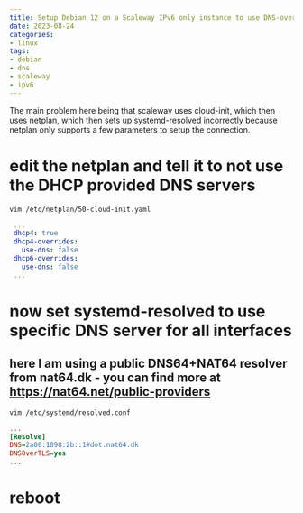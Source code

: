```yaml
---
title: Setup Debian 12 on a Scaleway IPv6 only instance to use DNS-over-TLS
date: 2023-08-24
categories:
- linux
tags:
- debian
- dns
- scaleway
- ipv6
---
```


The main problem here being that scaleway uses cloud-init, which then uses netplan, which then sets up systemd-resolved incorrectly because netplan only supports a few parameters to setup the connection.

# edit the netplan and tell it to not use the DHCP provided DNS servers
```shell
vim /etc/netplan/50-cloud-init.yaml
```
```yaml
 ...
 dhcp4: true
 dhcp4-overrides:
   use-dns: false
 dhcp6-overrides:
   use-dns: false
 ...
```
# now set systemd-resolved to use specific DNS server for all interfaces
## here I am using a public DNS64+NAT64 resolver from nat64.dk - you can find more at https://nat64.net/public-providers
```shell
vim /etc/systemd/resolved.conf
```
```ini
...
[Resolve]
DNS=2a00:1098:2b::1#dot.nat64.dk
DNSOverTLS=yes
...
```
# reboot

